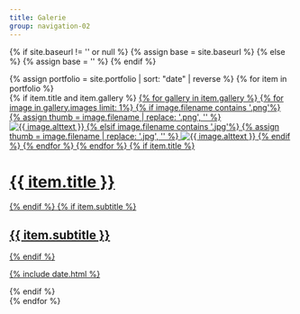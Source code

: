 ```yaml
---
title: Galerie
group: navigation-02
---
```

<!-- <div class="filtering">
    <span class="filter" data-filter="all">Alle Anzeigen</span> &bull;
    <span class="filter" data-filter=".fractal">Fractal</span> &bull;
    <span class="filter" data-filter=".floral">Floral</span>
</div> -->

{% if site.baseurl != '' or null %}
    {% assign base = site.baseurl %}
{% else %}
    {% assign base = '' %}
{% endif %}

<div class="portfolio-wrapper" id="container">
    {% assign portfolio = site.portfolio | sort: "date" | reverse %}
    {% for item in portfolio %}
        <div class="item-wrapper mix {{ item.category }}">
            {% if item.title and item.gallery %}
                <a href="{{ item.url | remove: '/index.html' | prepend: base }}">
                    {% for gallery in item.gallery %}
                        {% for image in gallery.images limit: 1%}
                            {% if image.filename contains '.png'%}
                                {% assign thumb = image.filename | replace: '.png', '' %}
                                <img src="{{ site.img_dir | prepend: base }}/{{ thumb | append: '-450x450.png' }}" alt="{{ image.alttext }}">
                            {% elsif image.filename contains '.jpg'%}
                                {% assign thumb = image.filename | replace: '.jpg', '' %}
                                <img src="{{ site.img_dir | prepend: base }}/{{ thumb | append: '-450x450.jpg' }}" alt="{{ image.alttext }}">
                            {% endif %}
                        {% endfor %}
                    {% endfor %}
                    {% if item.title %}
                        <h1>{{ item.title }}</h1>
                    {% endif %}
                    {% if item.subtitle %}
                        <h2 class="subtitle">{{ item.subtitle }}</h2>
                    {% endif %}
                        <p>{% include date.html %}</p>
                </a>
            {% endif %}
        </div>
    {% endfor %}
</div>

